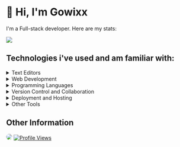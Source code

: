 <!--![Header](./header.png)-->
<h1>👋 Hi, I'm Gowixx</h1>
<p>I'm a Full-stack developer. Here are my stats:</p>

<img src="https://github-readme-stats.vercel.app/api/?username=Gowixx&title_color=4F8CC9&text_color=9f9f9f&show_icons=true&bg_color=00000000&hide_border=true&icon_color=4F8CC9&hide_title=true&count_private=true" />

## Technologies i've used and am familiar with:

<details>
   <summary>Text Editors</summary>
   <img src="https://skillicons.dev/icons/?i=vscode,visualstudio,eclipse?v=5&perline=7" />
</details>
<details>
   <summary>Web Development</summary>
   <img src="https://skillicons.dev/icons/?i=html,css,bootstrap,jquery,js,react,next,tailwind,php,express,flask,fastapi,mongodb,firebase,redis,regex?v=5&perline=7" />
</details>
<details>
   <summary>Programming Languages</summary>
   <img src="https://skillicons.dev/icons/?i=cs,python,java,typescript,lua,mysql,pytorch,sqlite,selenium&perline=7" />
</details>
<details>
   <summary>Version Control and Collaboration</summary>
   <p>
      <img src="https://skillicons.dev/icons/?i=github,git,gitlab?v=5&perline=7" />
   </p>
</details>
<details>
   <summary>Deployment and Hosting</summary>
   <img src="https://skillicons.dev/icons/?i=heroku,gcp,vercel,raspberrypi,workers,cloudflare,sentry&perline=7" />
</details>
<details>
   <summary>Other Tools</summary>
   <img src="https://skillicons.dev/icons/?i=figma,v,nodejs,maven,linux,bash,twitter,discord,bots,v?v=5&perline=7" />
</details>

## Other Information

<img src="https://discord.c99.nl/widget/theme-1/1092504401232535633.png" style="border-radius: 0.5rem" />

<a href="https://github.com/Gowixx">
      <img src="https://komarev.com/ghpvc/?username=Gowixx" alt="Profile Views">
</a>



<!--![Footer](./footer.png)-->
